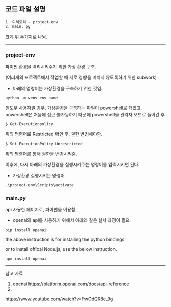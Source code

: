 ## 코드 파일 설명

```
1. 디렉토리 - project-env
2. main. py
```
크게 위 두가지로 나뉨.

---
### project-env
파이썬 환경을 격리시켜주기 위한 가상 환경 구축.

(여러개의 프로젝트에서 작업할 때 서로 영향을 미치지 않도록하기 위한 subwork)

* 아래의 명령어는 가상환경을 구축하기 위한 것임.
```
python -m venv env_name
```
윈도우 사용자일 경우, 가상환경을 구축하는 파일이 powershell로 돼있고, powershell은 처음에 접근 불가능하기 때문에
powershell을 관리자 모드로 들어간 후 
```
$ Get-Executionpolicy
```
위의 명령어로 Restricted 확인 후, 권한 변경해야함.
```
$ Set-ExecutionPolicy Unrestricted
```
위의 명령어를 통해 권한을 변경시켜줌.

이후에, 다시 아래의 가상환경을 실행시켜주는 명령어를 입력시키면 된다.

* 가상환경 실행시키는 명령어
```
.\project-env\Scripts\activate
```

### main.py
api 사용한 페이지로, 파이썬을 이용함.

* openai의 api를 사용하기 위해서 아래와 같은 설치 과정이 필요.

```
pip install openai
```
the above instruction is for installing the python bindings

or to install offical Node.js, use the below instruction.
```
npm install openai
```


---
참고 자료
1. openai
https://platform.openai.com/docs/api-reference
2. 
https://www.youtube.com/watch?v=FwOdQR8c_9g
